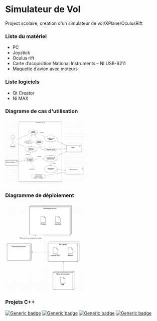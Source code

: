 # Simulateur de Vol
Project scolaire, creation d'un simulateur de vol/XPlane/OculusRift

### Liste du matériel

-	PC
-	Joystick
-	Oculus rift
-	Carte d’acquisition National Instruments – NI USB-6211
-	Maquette d’avion avec moteurs

### Liste logiciels
-	Qt Creator
-	Ni MAX

### Diagrame de cas d'utilisation

<img src="assets/diagramme de cas utilisation.png"
     alt="diagramme de cas utilisation"
     style="width: 50%;" />
     
     
### Diagramme de déploiement

<img src="assets/diagramme de deploiement.PNG"
     alt="diagramme de deploiement"
     style="width: 50%;" />
     
### Projets C++
[![Generic badge](https://img.shields.io/badge/Projet-Oculus%20Data%20View-green.svg)](https://github.com/ColinSluck/Simulateur-de-Vol/tree/main/Projets%20QT/oculus_data_view)
[![Generic badge](https://img.shields.io/badge/Projet-Carte%20acquistion%20+%20Joystick-green.svg)](https://github.com/ColinSluck/Simulateur-de-Vol/tree/main/Projets%20QT/carte_acquisitionEtJoystick)
[![Generic badge](https://img.shields.io/badge/Projet-Client%20udp%20Xplane-green.svg)](https://github.com/ColinSluck/Simulateur-de-Vol/tree/main/Projets%20QT/Client_UDP_Xplane11)
[![Generic badge](https://img.shields.io/badge/Projet-Sc%C3%A9nario%1-green.svg)](https://github.com/ColinSluck/Simulateur-de-Vol/tree/main/Projets%20QT/mini_projet_xplane_scenario_1)
